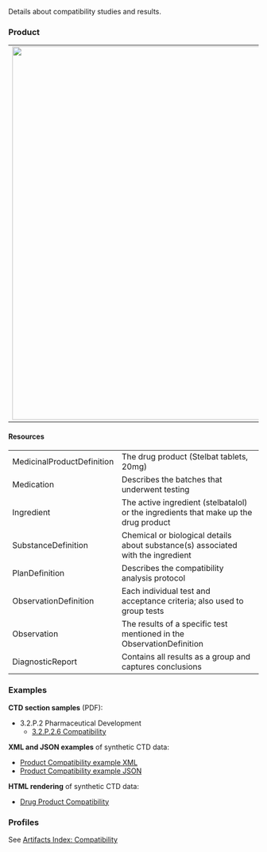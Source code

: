 Details about compatibility studies and results.

### Product 

<table>
<tr><td><img src="compatibility_FHIR_resources.png" width="750"/></td></tr>
</table>
 
#### Resources
<table>
<tr><td>MedicinalProductDefinition</td><td>The drug product (Stelbat tablets, 20mg)</td></tr>
<tr><td>Medication</td><td>Describes the batches that underwent testing</td></tr>
<tr><td>Ingredient</td><td>The active ingredient (stelbatalol) or the ingredients that make up the drug product</td></tr>
<tr><td>SubstanceDefinition</td><td>Chemical or biological details about substance(s) associated with the ingredient</td></tr>
<tr><td>PlanDefinition</td><td>Describes the compatibility analysis protocol</td></tr>
<tr><td>ObservationDefinition</td><td>Each individual  test and acceptance criteria; also used to group tests</td></tr>
<tr><td>Observation</td><td>The results of a specific test mentioned in the ObservationDefinition</td></tr>
<tr><td>DiagnosticReport</td><td>Contains all results as a group and captures conclusions</td></tr>
</table>

### Examples
**CTD section samples** (PDF):
- 3.2.P.2 Pharmaceutical Development
    - <a href="https://github.com/HL7/uv-dx-pq/raw/master/input/examples-pdf/3.2.P.2.6_Compatibility.pdf ">3.2.P.2.6 Compatibility</a>

**XML and JSON examples** of synthetic CTD data:
- <a href="Bundle-bundle-drug-product-compatibility-pq-ex1.xml.html">Product Compatibility example XML</a>
- <a href="Bundle-bundle-drug-product-compatibility-pq-ex1.json.html">Product Compatibility example JSON</a>

**HTML rendering** of synthetic CTD data:
- <a href="compatibility_rend_p.html">Drug Product Compatibility</a>

### Profiles 
See [Artifacts Index: Compatibility](artifacts.html#compatibility)